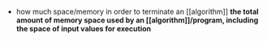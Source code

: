 - how much space/memory in order to terminate an [[algorithm]]
**the total amount of memory space used by an [[algorithm]]/program, including the space of input values for execution**